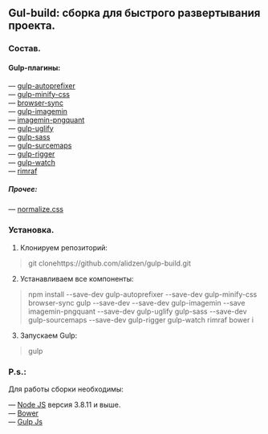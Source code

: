 ## Gul-build: сборка для быстрого развертывания проекта.

### Состав.
#### Gulp-плагины:
&mdash; [gulp-autoprefixer](https://www.npmjs.com/package/gulp-autoprefixer)  
&mdash; [gulp-minify-css](https://www.npmjs.com/package/gulp-minify-css)  
&mdash; [browser-sync](https://www.npmjs.com/package/browser-sync)  
&mdash; [gulp-imagemin](https://www.npmjs.com/package/gulp-imagemin)  
&mdash; [imagemin-pngquant](https://www.npmjs.com/package/imagemin-pngquant)  
&mdash; [gulp-uglify](https://www.npmjs.com/package/gulp-uglify)  
&mdash; [gulp-sass](https://www.npmjs.com/package/gulp-sass)  
&mdash; [gulp-surcemaps](https://www.npmjs.com/package/gulp-sourcemaps)  
&mdash; [gulp-rigger](https://www.npmjs.com/package/gulp-rigger)  
&mdash; [gulp-watch](https://www.npmjs.com/package/gulp-watch)  
&mdash; [rimraf](https://www.npmjs.com/package/rimraf)  

##### Прочее:  
&mdash; [normalize.css](https://github.com/necolas/normalize.css)

### Установка.
1. Клонируем репозиторий:  
>git clonehttps://github.com/alidzen/gulp-build.git

2. Устанавливаем все компоненты:  
>npm install --save-dev gulp-autoprefixer --save-dev gulp-minify-css browser-sync gulp --save-dev --save-dev gulp-imagemin --save imagemin-pngquant --save-dev gulp-uglify gulp-sass --save-dev gulp-sourcemaps --save-dev gulp-rigger gulp-watch rimraf 
>bower i

3. Запускаем Gulp:  

>gulp

### P.s.: 
Для работы сборки необходимы: 

&mdash; [Node JS](http://nodejs.org/) версия 3.8.11 и выше.  
&mdash; [Bower](http://bower.io/)  
&mdash; [Gulp Js](http://gulpjs.com/)  



